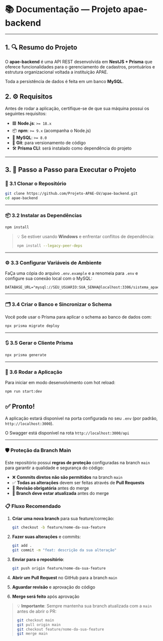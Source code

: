 # 📚 Documentação — Projeto apae-backend

---

## 1. 🔍 Resumo do Projeto

O **apae-backend** é uma API REST desenvolvida em **NestJS + Prisma** que oferece funcionalidades para o gerenciamento de cadastros, prontuários e estrutura organizacional voltada a instituição APAE.

Toda a persistência de dados é feita em um banco **MySQL**.

## 2. ⚙️ Requisitos

Antes de rodar a aplicação, certifique-se de que sua máquina possui os seguintes requisitos:

- 🟩 **Node.js**: `>= 18.x`
- 📦 **npm**: `>= 9.x` (acompanha o Node.js)
- 🐬 **MySQL**: `>= 8.0`
- 🧬 **Git**: para versionamento de código
- 🛠️ **Prisma CLI**: será instalado como dependência do projeto

---

## 3. 🚀 Passo a Passo para Executar o Projeto

### 🧾 3.1 Clonar o Repositório

```bash
git clone https://github.com/Projeto-APAE-GV/apae-backend.git
cd apae-backend
```

---

### 📦 3.2 Instalar as Dependências

```bash
npm install
```

> 💡 Se estiver usando **Windows** e enfrentar conflitos de dependência:
>
> ```bash
> npm install --legacy-peer-deps
> ```

---

### ⚙️ 3.3 Configurar Variáveis de Ambiente

FaÇa uma cópia do arquivo `.env.example` e a renomeia para `.env` e configure sua conexão local com o MySQL:

```env
DATABASE_URL="mysql://SEU_USUARIO:SUA_SENHA@localhost:3306/sistema_apae"
```

---

### 🗂️ 3.4 Criar o Banco e Sincronizar o Schema

Você pode usar o Prisma para aplicar o schema ao banco de dados com:

```bash
npx prisma migrate deploy
```

---

### 🔃 3.5 Gerar o Cliente Prisma

```bash
npx prisma generate
```

---

### 🧪 3.6 Rodar a Aplicação

Para iniciar em modo desenvolvimento com hot reload:

```bash
npm run start:dev
```

## ✅ Pronto!

A aplicação estará disponível na porta configurada no seu `.env` (por padrão, `http://localhost:3000`).

O Swagger está disponível na rota `http://localhost:3000/api`

---

### 🛡️ Proteção da Branch Main

Este repositório possui **regras de proteção** configuradas na branch `main` para garantir a qualidade e segurança do código:

- ❌ **Commits diretos não são permitidos** na branch `main`
- ✅ **Todas as alterações** devem ser feitas através de **Pull Requests**
- 👥 **Revisão obrigatória** antes do merge
- 🔄 **Branch deve estar atualizada** antes do merge

### 📋 Fluxo Recomendado

1. **Criar uma nova branch** para sua feature/correção:
   ```bash
   git checkout -b feature/nome-da-sua-feature
   ```

2. **Fazer suas alterações** e commits:
   ```bash
   git add .
   git commit -m "feat: descrição da sua alteração"
   ```

3. **Enviar para o repositório**:
   ```bash
   git push origin feature/nome-da-sua-feature
   ```

4. **Abrir um Pull Request** no GitHub para a branch `main`

5. **Aguardar revisão** e aprovação do código

6. **Merge será feito** após aprovação

> 💡 **Importante**: Sempre mantenha sua branch atualizada com a `main` antes de abrir o PR:
>
> ```bash
> git checkout main
> git pull origin main
> git checkout feature/nome-da-sua-feature
> git merge main
> ```